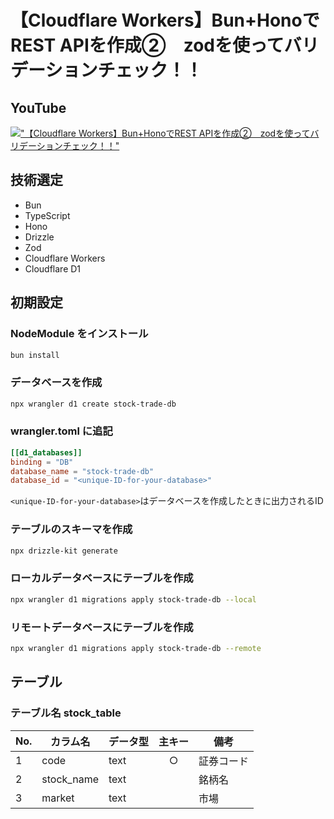 # 【Cloudflare Workers】Bun+HonoでREST APIを作成②　zodを使ってバリデーションチェック！！

## YouTube

[!["【Cloudflare Workers】Bun+HonoでREST APIを作成②　zodを使ってバリデーションチェック！！"](https://i.ytimg.com/vi/ks2-LLyAD5Y/maxresdefault.jpg)](https://youtu.be/ks2-LLyAD5Y)

## 技術選定

- Bun
- TypeScript
- Hono
- Drizzle
- Zod
- Cloudflare Workers
- Cloudflare D1

## 初期設定

### NodeModule をインストール

```bash
bun install
```

### データベースを作成

```bash
npx wrangler d1 create stock-trade-db
```

### wrangler.toml に追記

```toml
[[d1_databases]]
binding = "DB"
database_name = "stock-trade-db"
database_id = "<unique-ID-for-your-database>"
```

`<unique-ID-for-your-database>`はデータベースを作成したときに出力されるID

### テーブルのスキーマを作成

```bash
npx drizzle-kit generate
```

### ローカルデータベースにテーブルを作成

```bash
npx wrangler d1 migrations apply stock-trade-db --local
```

### リモートデータベースにテーブルを作成

```bash
npx wrangler d1 migrations apply stock-trade-db --remote
```
      
## テーブル

### テーブル名 stock_table

| No. | カラム名   | データ型 | 主キー | 備考       |
| --- | ---------- | -------- | :----: | ---------- |
| 1   | code       | text     |   ○    | 証券コード |
| 2   | stock_name | text     |        | 銘柄名     |
| 3   | market     | text     |   　   | 市場       |
